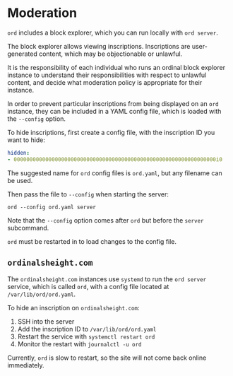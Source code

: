 Moderation
==========

`ord` includes a block explorer, which you can run locally with `ord server`.

The block explorer allows viewing inscriptions. Inscriptions are user-generated
content, which may be objectionable or unlawful.

It is the responsibility of each individual who runs an ordinal block explorer
instance to understand their responsibilities with respect to unlawful content,
and decide what moderation policy is appropriate for their instance.

In order to prevent particular inscriptions from being displayed on an `ord`
instance, they can be included in a YAML config file, which is loaded with the
`--config` option.

To hide inscriptions, first create a config file, with the inscription ID you
want to hide:

```yaml
hidden:
- 0000000000000000000000000000000000000000000000000000000000000000i0
```

The suggested name for `ord` config files is `ord.yaml`, but any filename can
be used.

Then pass the file to `--config` when starting the server:

`ord --config ord.yaml server`

Note that the `--config` option comes after `ord` but before the `server`
subcommand.

`ord` must be restarted in to load changes to the config file.

`ordinalsheight.com`
--------------

The `ordinalsheight.com` instances use `systemd` to run the `ord server` service,
which is called `ord`, with a config file located at `/var/lib/ord/ord.yaml`.

To hide an inscription on `ordinalsheight.com`:

1. SSH into the server
2. Add the inscription ID to `/var/lib/ord/ord.yaml`
3. Restart the service with `systemctl restart ord`
4. Monitor the restart with `journalctl -u ord`

Currently, `ord` is slow to restart, so the site will not come back online
immediately.
